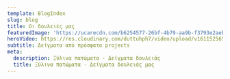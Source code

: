 ```yaml
---
template: BlogIndex
slug: blog
title: Οι δουλειές μας
featuredImage: 'https://ucarecdn.com/b6254577-26bf-4b79-aa9b-f3793e2aebdc/'
heroVideo: https://res.cloudinary.com/duttuhph7/video/upload/v1611525654/part1_her6gs.mp4
subtitle: Δείγματα από πρόσφατα projects
meta:
  description: Ξύλινα πατώματα - Δείγματα δουλειάς
  title: Ξύλινα πατώματα - Δείγματα δουλειάς μας
---
```

